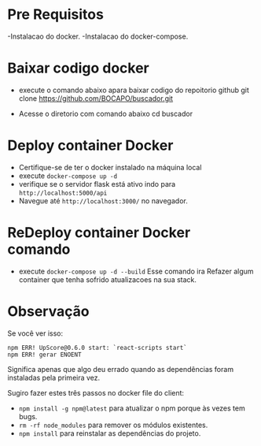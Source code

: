 # Pre Requisitos

-Instalacao do docker.
-Instalacao do docker-compose.

# Baixar codigo docker

- execute o comando abaixo apara baixar codigo do repoitorio github
   git clone https://github.com/BOCAPO/buscador.git

- Acesse o diretorio com comando abaixo
   cd buscador 
   
 # Deploy container Docker
 
- Certifique-se de ter o docker instalado na máquina local
- execute `docker-compose up -d`
- verifique se o servidor flask está ativo indo para `http://localhost:5000/api`
- Navegue até `http://localhost:3000/` no navegador.

 # ReDeploy container Docker comando
 
 - execute `docker-compose up -d --build`
 Esse comando ira Refazer algum container que tenha sofrido  atualizacoes na sua stack.

# Observação

Se você ver isso:

```
npm ERR! UpScore@0.6.0 start: `react-scripts start`
npm ERR! gerar ENOENT
```

Significa apenas que algo deu errado quando as dependências foram instaladas pela primeira vez.

Sugiro fazer estes três passos no docker file do client:

- `npm install -g npm@latest` para atualizar o npm porque às vezes tem bugs.
- `rm -rf node_modules` para remover os módulos existentes.
- `npm install` para reinstalar as dependências do projeto.
